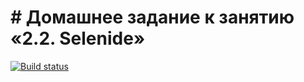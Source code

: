 # # Домашнее задание к занятию «2.2. Selenide»
[![Build status](https://ci.appveyor.com/api/projects/status/kcrsilgr845hbkxu?svg=true)](https://ci.appveyor.com/project/YaroslavM87/aqa-hw4)
